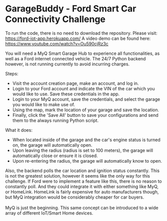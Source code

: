 # GarageBuddy - Ford Smart Car Connectivity Challenge

To run the code, there is no need to download the repository. Please visit: https://ford-iot-app.herokuapp.com/
A video demo can be found here: https://www.youtube.com/watch?v=Ou590cjRz3c

You will need a MyQ Smart Garage Hub to experience all functionalities, as well as a Ford internet connected vehicle. The 24/7 Python backend however, is not running currently
to avoid incurring charges.

Steps:
* Visit the account creation page, make an account, and log in.
* Login to your Ford account and indicate the VIN of the car which you would like to use. Save these credentials in the app.
* Login to your MyQ account, save the credentials, and select the garage you would like to make use of.
* Using the map, mark the location of your garage and save the location.
* Finally, click the 'Save All' button to save your configurations and send them to the always running Python script.

What it does:
* When located inside of the garage and the car's engine status is turned on, the garage will automatically open.
* Upon leaving the radius (radius is set to 100 meters), the garage will automatically close or ensure it is closed.
* Upon re-entering the radius, the garage will automatically know to open.

Also, the backend polls the car location and ignition status constantly. This is not the greatest solution, however it seems like the only way for this challenge. If Ford were
to implement a feature like this, there is no reason to constantly poll. And they could integrate it with either something like MyQ, or HomeLink. HomeLink is fairly expensive 
for auto manufacturers though, but MyQ integration would be considerably cheaper for car buyers.</br></br>
MyQ is just the beginning. This same concept can be introduced to a wide array of different IoT/Smart Home devices.
